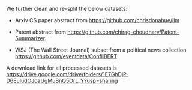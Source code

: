 We further clean and re-split the below datasets: 

- Arxiv CS paper abstract from https://github.com/chrisdonahue/ilm

- Patent abstract from https://github.com/chirag-choudhary/Patent-Summarizer.

- WSJ (The Wall Street Journal) subset from a political news collection https://github.com/eventdata/ConfliBERT.


A download link for all processed datasets is https://drive.google.com/drive/folders/1E7GhDjP-D6EuIudOJoaUgMuBnQ5OrL_Y?usp=sharing

